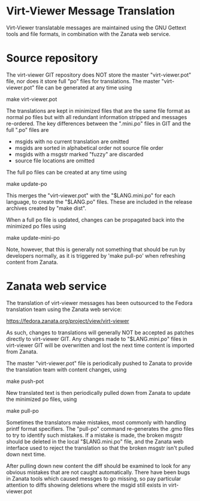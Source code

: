 Virt-Viewer Message Translation
===========================

Virt-Viewer translatable messages are maintained using the GNU Gettext tools
and file formats, in combination with the Zanata web service.

Source repository
=================

The virt-viewer GIT repository does NOT store the master "virt-viewer.pot"
file, nor does it store full "po" files for translations. The master
"virt-viewer.pot" file can be generated at any time using

   make virt-viewer.pot

The translations are kept in minimized files that are the same file format
as normal po files but with all redundant information stripped and messages
re-ordered. The key differences between the ".mini.po" files in GIT and the
full ".po" files are

  - msgids with no current translation are omitted
  - msgids are sorted in alphabetical order not source file order
  - msgids with a msgstr marked "fuzzy" are discarded
  - source file locations are omitted

The full po files can be created at any time using

   make update-po

This merges the "virt-viewer.pot" with the "$LANG.mini.po" for each language,
to create the "$LANG.po" files. These are included in the release archives
created by "make dist".

When a full po file is updated, changes can be propagated back into the
minimized po files using

   make update-mini-po

Note, however, that this is generally not something that should be run by
developers normally, as it is triggered by 'make pull-po' when refreshing
content from Zanata.


Zanata web service
==================

The translation of virt-viewer messages has been outsourced to the Fedora
translation team using the Zanata web service:

  https://fedora.zanata.org/project/view/virt-viewer

As such, changes to translations will generally NOT be accepted as patches
directly to virt-viewer GIT. Any changes made to "$LANG.mini.po" files in
virt-viewer GIT will be overwritten and lost the next time content is
imported from Zanata.

The master "virt-viewer.pot" file is periodically pushed to Zanata to provide
the translation team with content changes, using

  make push-pot

New translated text is then periodically pulled down from Zanata to update the
minimized po files, using

  make pull-po

Sometimes the translators make mistakes, most commonly with handling printf
format specifiers. The "pull-po" command re-generates the .gmo files to try to
identify such mistakes. If a mistake is made, the broken msgstr should be
deleted in the local "$LANG.mini.po" file, and the Zanata web interface used
to reject the translation so that the broken msgstr isn't pulled down next time.

After pulling down new content the diff should be examined to look for any
obvious mistakes that are not caught automatically. There have been bugs in
Zanata tools which caused messges to go missing, so pay particular attention to
diffs showing deletions where the msgid still exists in virt-viewer.pot
